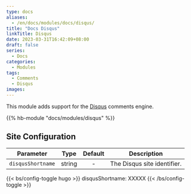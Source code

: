 ```yaml
---
type: docs
aliases:
  - /en/docs/modules/docs/disqus/
title: "Docs Disqus"
linkTitle: Disqus
date: 2023-03-31T16:42:09+08:00
draft: false
series:
  - Docs
categories:
  - Modules
tags:
  - Comments
  - Disqus
images:
---
```


This module adds support for the [Disqus](https://disqus.com) comments engine.

<!--more-->

{{% hb-module "docs/modules/disqus" %}}

## Site Configuration

| Parameter | Type | Default | Description |
| --------- | :--: | :-----: | ----------- |
| `disqusShortname` | string | - | The Disqus site identifier. |

{{< bs/config-toggle hugo >}}
disqusShortname: XXXXX
{{< /bs/config-toggle >}}
